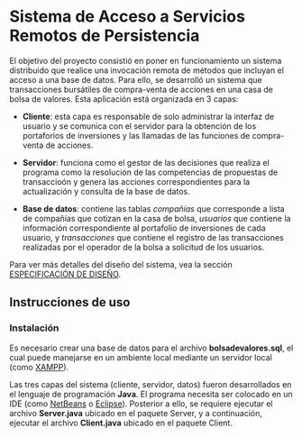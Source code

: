 # Sistema de Acceso a Servicios Remotos de Persistencia
El objetivo del proyecto consistió en poner en funcionamiento un sistema distribuido que realice una invocación remota de métodos que incluyan el acceso a una base de datos. Para ello, se desarrolló un sistema que transacciones bursátiles de compra-venta de acciones en una casa de bolsa de valores. Esta aplicación está organizada en 3 capas:

- **Cliente**: esta capa es responsable de solo administrar la interfaz de usuario y se comunica con el servidor para la obtención de los portaforios de inversiones y las llamadas de las funciones de compra-venta de acciones.

- **Servidor**: funciona como el gestor de las decisiones que realiza el programa como la resolución de las competencias de propuestas de transaccioón y genera las acciones correspondientes para la actualización y consulta de la base de datos.

- **Base de datos**: contiene las tablas *compañías* que corresponde a lista de compañías que cotizan en la casa de bolsa, *usuarios* que contiene la información correspondiente al portafolio de inversiones de cada usuario, y  *transacciones* que contiene el registro de las transacciones realizadas por el operador de la bolsa a solicitud de los usuarios. 

Para ver más detalles del diseño del sistema, vea la sección [ESPECIFICACIÓN DE DISEÑO](https://github.com/EdwinFajardoBarrera/SDFInal/blob/master/ESPECIFICACIÓN%20DE%20DISEÑO.zip).

## Instrucciones de uso

### Instalación
Es necesario crear una base de datos para el archivo **bolsadevalores.sql**, el cual puede manejarse en un ambiente local mediante un servidor local (como [XAMPP](https://www.apachefriends.org/es/index.html)).

Las tres capas del sistema (cliente, servidor, datos) fueron desarrollados en el lenguaje de programación **Java**. El programa necesita ser colocado en un IDE (como [NetBeans](https://netbeans.org) o [Eclipse](https://www.eclipse.org/downloads/)). Posterior a ello, se requiere ejecutar el archivo **Server.java** ubicado en el paquete Server, y a continuación, ejecutar el archivo **Client.java** ubicado en el paquete Client.

